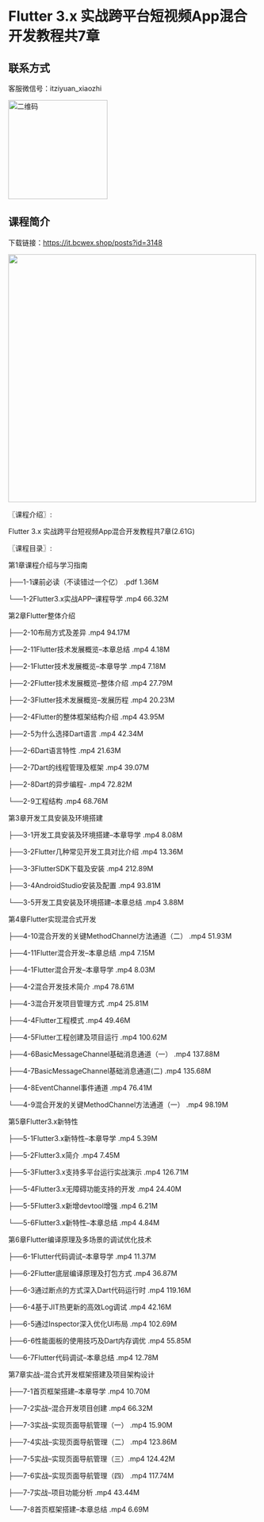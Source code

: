 # Flutter 3.x 实战跨平台短视频App混合开发教程共7章

## 联系方式

客服微信号：itziyuan_xiaozhi

<img src="https://ziyuanyun.oss-cn-guangzhou.aliyuncs.com/common/20240614073449/666b82192834a.jpg" width="200" height="200" alt="二维码">

## 课程简介

下载链接：https://it.bcwex.shop/posts?id=3148

<img src="https://ziyuanyun.oss-cn-guangzhou.aliyuncs.com/yun/20240515185027/664493739df1e.jpg" width="500" alt="">

  〖课程介绍〗:

 Flutter 3.x 实战跨平台短视频App混合开发教程共7章(2.61G)

 〖课程目录〗:

 第1章课程介绍与学习指南

 ├──1-1课前必读（不读错过一个亿） .pdf 1.36M

 └──1-2Flutter3.x实战APP&#8211;课程导学 .mp4 66.32M

 第2章Flutter整体介绍

 ├──2-10布局方式及差异 .mp4 94.17M

 ├──2-11Flutter技术发展概览&#8211;本章总结 .mp4 4.18M

 ├──2-1Flutter技术发展概览&#8211;本章导学 .mp4 7.18M

 ├──2-2Flutter技术发展概览&#8211;整体介绍 .mp4 27.79M

 ├──2-3Flutter技术发展概览&#8211;发展历程 .mp4 20.23M

 ├──2-4Flutter的整体框架结构介绍 .mp4 43.95M

 ├──2-5为什么选择Dart语言 .mp4 42.34M

 ├──2-6Dart语言特性 .mp4 21.63M

 ├──2-7Dart的线程管理及框架 .mp4 39.07M

 ├──2-8Dart的异步编程- .mp4 72.82M

 └──2-9工程结构 .mp4 68.76M

 第3章开发工具安装及环境搭建

 ├──3-1开发工具安装及环境搭建&#8211;本章导学 .mp4 8.08M

 ├──3-2Flutter几种常见开发工具对比介绍 .mp4 13.36M

 ├──3-3FlutterSDK下载及安装 .mp4 212.89M

 ├──3-4AndroidStudio安装及配置 .mp4 93.81M

 └──3-5开发工具安装及环境搭建&#8211;本章总结 .mp4 3.88M

 第4章Flutter实现混合式开发

 ├──4-10混合开发的关键MethodChannel方法通道（二） .mp4 51.93M

 ├──4-11Flutter混合开发&#8211;本章总结 .mp4 7.15M

 ├──4-1Flutter混合开发&#8211;本章导学 .mp4 8.03M

 ├──4-2混合开发技术简介 .mp4 78.61M

 ├──4-3混合开发项目管理方式 .mp4 25.81M

 ├──4-4Flutter工程模式 .mp4 49.46M

 ├──4-5Flutter工程创建及项目运行 .mp4 100.62M

 ├──4-6BasicMessageChannel基础消息通道（一） .mp4 137.88M

 ├──4-7BasicMessageChannel基础消息通道(二) .mp4 135.68M

 ├──4-8EventChannel事件通道 .mp4 76.41M

 └──4-9混合开发的关键MethodChannel方法通道（一） .mp4 98.19M

 第5章Flutter3.x新特性

 ├──5-1Flutter3.x新特性&#8211;本章导学 .mp4 5.39M

 ├──5-2Flutter3.x简介 .mp4 7.45M

 ├──5-3Flutter3.x支持多平台运行实战演示 .mp4 126.71M

 ├──5-4Flutter3.x无障碍功能支持的开发 .mp4 24.40M

 ├──5-5Flutter3.x新增devtool增强 .mp4 6.21M

 └──5-6Flutter3.x新特性&#8211;本章总结 .mp4 4.84M

 第6章Flutter编译原理及多场景的调试优化技术

 ├──6-1Flutter代码调试&#8211;本章导学 .mp4 11.37M

 ├──6-2Flutter底层编译原理及打包方式 .mp4 36.87M

 ├──6-3通过断点的方式深入Dart代码运行时 .mp4 119.16M

 ├──6-4基于JIT热更新的高效Log调试 .mp4 42.16M

 ├──6-5通过Inspector深入优化UI布局 .mp4 102.69M

 ├──6-6性能面板的使用技巧及Dart内存调优 .mp4 55.85M

 └──6-7Flutter代码调试&#8211;本章总结 .mp4 12.78M

 第7章实战&#8211;混合式开发框架搭建及项目架构设计

 ├──7-1首页框架搭建&#8211;本章导学 .mp4 10.70M

 ├──7-2实战&#8211;混合开发项目创建 .mp4 66.32M

 ├──7-3实战&#8211;实现页面导航管理（一） .mp4 15.90M

 ├──7-4实战&#8211;实现页面导航管理（二） .mp4 123.86M

 ├──7-5实战&#8211;实现页面导航管理（三）.mp4 124.42M

 ├──7-6实战&#8211;实现页面导航管理（四） .mp4 117.74M

 ├──7-7实战&#8211;项目功能分析 .mp4 43.44M

 └──7-8首页框架搭建&#8211;本章总结 .mp4 6.69M

  